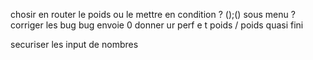 chosir en router le poids ou le mettre en condition ? ();() sous menu ?
corriger les bug bug envoie 0 donner ur perf e t poids / poids quasi fini

securiser les input de nombres